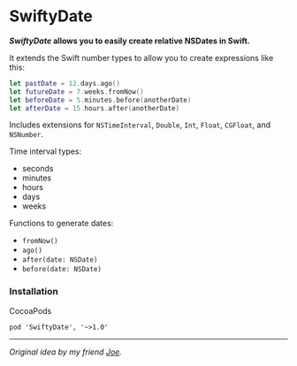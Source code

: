 # SwiftyDate

**_SwiftyDate_ allows you to easily create relative NSDates in Swift.**

It extends the Swift number types to allow you to create expressions like this:

```swift
let pastDate = 12.days.ago()
let futureDate = 7.weeks.fromNow()
let beforeDate = 5.minutes.before(anotherDate)
let afterDate = 15.hours.after(anotherDate)
````

Includes extensions for `NSTimeInterval`, `Double`, `Int`, `Float`, `CGFloat`, and `NSNumber`.

Time interval types:
* seconds
* minutes
* hours
* days
* weeks

Functions to generate dates:
* `fromNow()`
* `ago()`
* `after(date: NSDate)`
* `before(date: NSDate)`




### Installation

CocoaPods

````pod 'SwiftyDate', '~>1.0'````

___

_Original idea by my friend [Joe](http://github.com/JoeFerrucci)._


